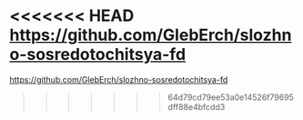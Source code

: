 <<<<<<< HEAD
https://github.com/GlebErch/slozhno-sosredotochitsya-fd
=======
https://github.com/GlebErch/slozhno-sosredotochitsya-fd
>>>>>>> 64d79cd79ee53a0e14526f79695dff88e4bfcdd3
